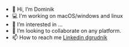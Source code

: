 - 👋 Hi, I’m Dominik
- 💻 I'm working on macOS/windows and linux
- 👀 I’m interested in ...
- 💞️ I’m looking to collaborate on any platform.
- 📫 How to reach me [Linkedin dgrudnik](https://www.linkedin.com/in/dominik-grudnik-426759212/)
<!---
MagnetronASTRO/MagnetronASTRO is a ✨ special ✨ repository because its `README.md` (this file) appears on your GitHub profile.
You can click the Preview link to take a look at your changes. 
- 🌱 I’m currently learning React.js / Next.js
--->
